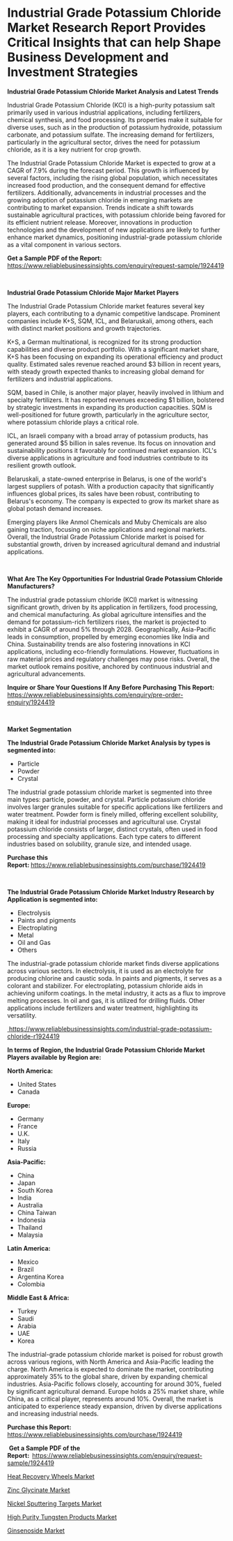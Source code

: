 <p><h1>Industrial Grade Potassium Chloride Market Research Report Provides Critical Insights that can help Shape Business Development and Investment Strategies</h1></p><p><strong>Industrial Grade Potassium Chloride Market Analysis and Latest Trends</strong></p>
<p><p>Industrial Grade Potassium Chloride (KCl) is a high-purity potassium salt primarily used in various industrial applications, including fertilizers, chemical synthesis, and food processing. Its properties make it suitable for diverse uses, such as in the production of potassium hydroxide, potassium carbonate, and potassium sulfate. The increasing demand for fertilizers, particularly in the agricultural sector, drives the need for potassium chloride, as it is a key nutrient for crop growth.</p><p>The Industrial Grade Potassium Chloride Market is expected to grow at a CAGR of 7.9% during the forecast period. This growth is influenced by several factors, including the rising global population, which necessitates increased food production, and the consequent demand for effective fertilizers. Additionally, advancements in industrial processes and the growing adoption of potassium chloride in emerging markets are contributing to market expansion. Trends indicate a shift towards sustainable agricultural practices, with potassium chloride being favored for its efficient nutrient release. Moreover, innovations in production technologies and the development of new applications are likely to further enhance market dynamics, positioning industrial-grade potassium chloride as a vital component in various sectors.</p></p>
<p><strong>Get a Sample PDF of the Report:&nbsp;</strong> <a href="https://www.reliablebusinessinsights.com/enquiry/request-sample/1924419?utm_campaign=1091&utm_medium=2&utm_source=Github&utm_content=ia&utm_term=24102024&utm_id=industrial-grade-potassium-chloride">https://www.reliablebusinessinsights.com/enquiry/request-sample/1924419</a></p>
<p>&nbsp;</p>
<p><strong>Industrial Grade Potassium Chloride Major Market Players</strong></p>
<p><p>The Industrial Grade Potassium Chloride market features several key players, each contributing to a dynamic competitive landscape. Prominent companies include K+S, SQM, ICL, and Belaruskali, among others, each with distinct market positions and growth trajectories.</p><p>K+S, a German multinational, is recognized for its strong production capabilities and diverse product portfolio. With a significant market share, K+S has been focusing on expanding its operational efficiency and product quality. Estimated sales revenue reached around $3 billion in recent years, with steady growth expected thanks to increasing global demand for fertilizers and industrial applications.</p><p>SQM, based in Chile, is another major player, heavily involved in lithium and specialty fertilizers. It has reported revenues exceeding $1 billion, bolstered by strategic investments in expanding its production capacities. SQM is well-positioned for future growth, particularly in the agriculture sector, where potassium chloride plays a critical role.</p><p>ICL, an Israeli company with a broad array of potassium products, has generated around $5 billion in sales revenue. Its focus on innovation and sustainability positions it favorably for continued market expansion. ICL's diverse applications in agriculture and food industries contribute to its resilient growth outlook.</p><p>Belaruskali, a state-owned enterprise in Belarus, is one of the world's largest suppliers of potash. With a production capacity that significantly influences global prices, its sales have been robust, contributing to Belarus's economy. The company is expected to grow its market share as global potash demand increases.</p><p>Emerging players like Anmol Chemicals and Muby Chemicals are also gaining traction, focusing on niche applications and regional markets. Overall, the Industrial Grade Potassium Chloride market is poised for substantial growth, driven by increased agricultural demand and industrial applications.</p></p>
<p>&nbsp;</p>
<p><strong>What Are The Key Opportunities For Industrial Grade Potassium Chloride Manufacturers?</strong></p>
<p><p>The industrial grade potassium chloride (KCl) market is witnessing significant growth, driven by its application in fertilizers, food processing, and chemical manufacturing. As global agriculture intensifies and the demand for potassium-rich fertilizers rises, the market is projected to exhibit a CAGR of around 5% through 2028. Geographically, Asia-Pacific leads in consumption, propelled by emerging economies like India and China. Sustainability trends are also fostering innovations in KCl applications, including eco-friendly formulations. However, fluctuations in raw material prices and regulatory challenges may pose risks. Overall, the market outlook remains positive, anchored by continuous industrial and agricultural advancements.</p></p>
<p><strong>Inquire or Share Your Questions If Any Before Purchasing This Report:</strong> <a href="https://www.reliablebusinessinsights.com/enquiry/pre-order-enquiry/1924419?utm_campaign=1091&utm_medium=2&utm_source=Github&utm_content=ia&utm_term=24102024&utm_id=industrial-grade-potassium-chloride">https://www.reliablebusinessinsights.com/enquiry/pre-order-enquiry/1924419</a></p>
<p>&nbsp;</p>
<p><strong>Market Segmentation</strong></p>
<p><strong>The Industrial Grade Potassium Chloride Market Analysis by types is segmented into:</strong></p>
<p><ul><li>Particle</li><li>Powder</li><li>Crystal</li></ul></p>
<p><p>The industrial grade potassium chloride market is segmented into three main types: particle, powder, and crystal. Particle potassium chloride involves larger granules suitable for specific applications like fertilizers and water treatment. Powder form is finely milled, offering excellent solubility, making it ideal for industrial processes and agricultural use. Crystal potassium chloride consists of larger, distinct crystals, often used in food processing and specialty applications. Each type caters to different industries based on solubility, granule size, and intended usage.</p></p>
<p><strong>Purchase this Report:&nbsp;</strong><a href="https://www.reliablebusinessinsights.com/purchase/1924419?utm_campaign=1091&utm_medium=2&utm_source=Github&utm_content=ia&utm_term=24102024&utm_id=industrial-grade-potassium-chloride">https://www.reliablebusinessinsights.com/purchase/1924419</a></p>
<p>&nbsp;</p>
<p><strong>The Industrial Grade Potassium Chloride Market Industry Research by Application is segmented into:</strong></p>
<p><ul><li>Electrolysis</li><li>Paints and pigments</li><li>Electroplating</li><li>Metal</li><li>Oil and Gas</li><li>Others</li></ul></p>
<p><p>The industrial-grade potassium chloride market finds diverse applications across various sectors. In electrolysis, it is used as an electrolyte for producing chlorine and caustic soda. In paints and pigments, it serves as a colorant and stabilizer. For electroplating, potassium chloride aids in achieving uniform coatings. In the metal industry, it acts as a flux to improve melting processes. In oil and gas, it is utilized for drilling fluids. Other applications include fertilizers and water treatment, highlighting its versatility.</p></p>
<p><a href="https://www.reliablebusinessinsights.com/industrial-grade-potassium-chloride-r1924419?utm_campaign=1091&utm_medium=2&utm_source=Github&utm_content=ia&utm_term=24102024&utm_id=industrial-grade-potassium-chloride">&nbsp;https://www.reliablebusinessinsights.com/industrial-grade-potassium-chloride-r1924419</a></p>
<p><strong>In terms of Region, the Industrial Grade Potassium Chloride Market Players available by Region are:</strong></p>
<p>
    <p> <strong> North America: </strong>
        <ul>
            <li>United States</li>
            <li>Canada</li>
        </ul>
        </p> 
    <p> <strong> Europe: </strong>
        <ul>
            <li>Germany</li>
            <li>France</li>
            <li>U.K.</li>
            <li>Italy</li>
            <li>Russia</li>
        </ul>
        </p> 
    <p> <strong> Asia-Pacific: </strong>
        <ul>
            <li>China</li>
            <li>Japan</li>
            <li>South Korea</li>
            <li>India</li>
            <li>Australia</li>
            <li>China Taiwan</li>
            <li>Indonesia</li>
            <li>Thailand</li>
            <li>Malaysia</li>
        </ul>
        </p> 
    <p> <strong> Latin America: </strong>
        <ul>
            <li>Mexico</li>
            <li>Brazil</li>
            <li>Argentina Korea</li>
            <li>Colombia</li>
        </ul>
        </p> 
    <p> <strong> Middle East & Africa: </strong>
        <ul>
            <li>Turkey</li>
            <li>Saudi</li>
            <li>Arabia</li>
            <li>UAE</li>
            <li>Korea</li>
        </ul>
    </p>
    </p>
<p><p>The industrial-grade potassium chloride market is poised for robust growth across various regions, with North America and Asia-Pacific leading the charge. North America is expected to dominate the market, contributing approximately 35% to the global share, driven by expanding chemical industries. Asia-Pacific follows closely, accounting for around 30%, fueled by significant agricultural demand. Europe holds a 25% market share, while China, as a critical player, represents around 10%. Overall, the market is anticipated to experience steady expansion, driven by diverse applications and increasing industrial needs.</p></p>
<p><strong>Purchase this Report: </strong><a href="https://www.reliablebusinessinsights.com/purchase/1924419?utm_campaign=1091&utm_medium=2&utm_source=Github&utm_content=ia&utm_term=24102024&utm_id=industrial-grade-potassium-chloride">https://www.reliablebusinessinsights.com/purchase/1924419</a></p>
<p>&nbsp;<strong>Get a Sample PDF of the Report:&nbsp;&nbsp;</strong><a href="https://www.reliablebusinessinsights.com/enquiry/request-sample/1924419?utm_campaign=1091&utm_medium=2&utm_source=Github&utm_content=ia&utm_term=24102024&utm_id=industrial-grade-potassium-chloride">https://www.reliablebusinessinsights.com/enquiry/request-sample/1924419</a></p>
<p><strong></strong></p>
<p><p><a href="https://issuu.com/reportprime-2/docs/heat-recovery-wheels-market-size-20_434d24aefba024?utm_campaign=1091&utm_medium=2&utm_source=Github&utm_content=ia&utm_term=24102024&utm_id=industrial-grade-potassium-chloride">Heat Recovery Wheels Market</a></p><p><a href="https://www.linkedin.com/pulse/global-zinc-glycinate-7-cagr-forecast-2024-2031-insight-burst-rdmve?utm_campaign=1091&utm_medium=2&utm_source=Github&utm_content=ia&utm_term=24102024&utm_id=industrial-grade-potassium-chloride">Zinc Glycinate Market</a></p><p><a href="https://github.com/burdgexaraeqn/Market-Research-Report-List-1/blob/main/nickel-sputtering-targets-market.md?utm_campaign=1091&utm_medium=2&utm_source=Github&utm_content=ia&utm_term=24102024&utm_id=industrial-grade-potassium-chloride">Nickel Sputtering Targets Market</a></p><p><a href="https://github.com/maniehilp9ib/Market-Research-Report-List-1/blob/main/high-purity-tungsten-products-market.md?utm_campaign=1091&utm_medium=2&utm_source=Github&utm_content=ia&utm_term=24102024&utm_id=industrial-grade-potassium-chloride">High Purity Tungsten Products Market</a></p><p><a href="https://www.linkedin.com/pulse/ginsenoside-market-investigation-industry-evolution-forecast-jmrye?utm_campaign=1091&utm_medium=2&utm_source=Github&utm_content=ia&utm_term=24102024&utm_id=industrial-grade-potassium-chloride">Ginsenoside Market</a></p></p>